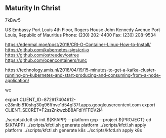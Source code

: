 ## Maturity In Christ

7kBw$r$5

US Embassy Port Louis
4th Floor, Rogers House
John Kennedy Avenue
Port Louis, Republic of Mauritius
Phone: (230) 202-4400
Fax: (230) 208-9534


https://edenmal.moe/post/2018/CRI-O-Container-Linux-How-to-Install/
https://github.com/kubernetes-sigs/cri-o
https://github.com/ostreedev/ostree
https://github.com/opencontainers/runc


https://technology.amis.nl/2018/04/19/15-minutes-to-get-a-kafka-cluster-running-on-kubernetes-and-start-producing-and-consuming-from-a-node-application/


wc

export CLIENT_ID=872917404612-e28mlbi810shg30g96ffnve1d54gl37f.apps.googleusercontent.com
export CLIENT_SECRET=F2ssZnkwzbB8AFdIYFFDV2i4



./scripts/kfctl.sh init ${KFAPP} --platform gcp --project ${PROJECT}
cd ${KFAPP}
../scripts/kfctl.sh generate platform
../scripts/kfctl.sh apply platform
../scripts/kfctl.sh generate k8s
../scripts/kfctl.sh apply k8s


